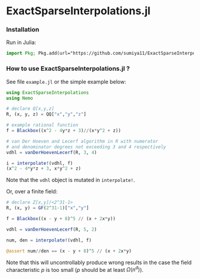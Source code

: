 # ExactSparseInterpolations.jl

### Installation

Run in Julia:

```julia
import Pkg; Pkg.add(url="https://github.com/sumiya11/ExactSparseInterpolations.jl")
```

### How to use ExactSparseInterpolations.jl ?

See file `example.jl` or the simple example below:

```julia
using ExactSparseInterpolations
using Nemo

# declare Q[x,y,z]
R, (x, y, z) = QQ["x","y","z"]

# example rational function
f = Blackbox((x^2 - 4y*z + 3)//(x*y^2 + z))

# van Der Hoeven and Lecerf algorithm in R with numerator
# and denominator degrees not exceeding 3 and 4 respectively
vdhl = vanDerHoevenLecerf(R, 3, 4)

i = interpolate!(vdhl, f)
(x^2 - 4*y*z + 3, x*y^2 + z)
```

Note that the `vdhl` object is mutated in `interpolate!`.

Or, over a finite field:

```julia
# declare Z[x,y]/<2^31-1>
R, (x, y) = GF(2^31-1)["x","y"]

f = Blackbox((x - y + 8)^5 // (x + 2x*y))

vdhl = vanDerHoevenLecerf(R, 5, 2)

num, den = interpolate!(vdhl, f)

@assert num//den == (x - y + 8)^5 // (x + 2x*y)

```

Note that this will uncontrollably produce wrong results in the case the field characteristic $p$ is too small ($p$ should be at least $\Omega(n^d)$).
